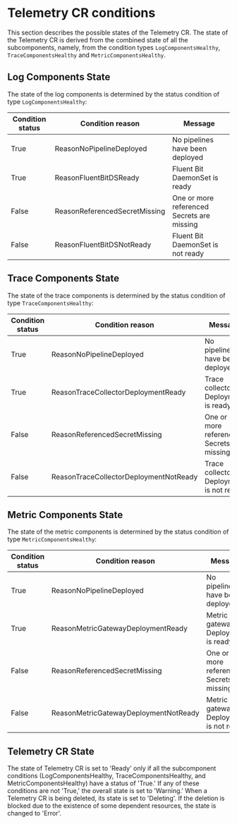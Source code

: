# Telemetry CR conditions

This section describes the possible states of the Telemetry CR. 
The state of the Telemetry CR is derived from the combined state of all the subcomponents, namely, from the condition types `LogComponentsHealthy`, `TraceComponentsHealthy` and `MetricComponentsHealthy`. 

## Log Components State

The state of the log components is determined by the status condition of type `LogComponentsHealthy`:

| Condition status | Condition reason              | Message                                    |
|------------------|-------------------------------|--------------------------------------------|
| True             | ReasonNoPipelineDeployed      | No pipelines have been deployed            |
| True             | ReasonFluentBitDSReady        | Fluent Bit DaemonSet is ready              |
| False            | ReasonReferencedSecretMissing | One or more referenced Secrets are missing |
| False            | ReasonFluentBitDSNotReady     | Fluent Bit DaemonSet is not ready          |

## Trace Components State

The state of the trace components is determined by the status condition of type `TraceComponentsHealthy`:

| Condition status | Condition reason                       | Message                                     |
|------------------|----------------------------------------|--------------------------------------------|
| True             | ReasonNoPipelineDeployed               | No pipelines have been deployed            |
| True             | ReasonTraceCollectorDeploymentReady    | Trace collector Deployment is ready        |
| False            | ReasonReferencedSecretMissing          | One or more referenced Secrets are missing |
| False            | ReasonTraceCollectorDeploymentNotReady | Trace collector Deployment is not ready    |

## Metric Components State

The state of the metric components is determined by the status condition of type `MetricComponentsHealthy`:

| Condition status | Condition reason                         | Message                                     |
|------------------|------------------------------------------|--------------------------------------------|
| True             | ReasonNoPipelineDeployed                 | No pipelines have been deployed            |
| True             | ReasonMetricGatewayDeploymentReady       | Metric gateway Deployment is ready         |
| False            | ReasonReferencedSecretMissing            | One or more referenced Secrets are missing |
| False            | ReasonMetricGatewayDeploymentNotReady    | Metric gateway Deployment is not ready     |


## Telemetry CR State

The state of Telemetry CR is set to 'Ready' only if all the subcomponent conditions (LogComponentsHealthy, TraceComponentsHealthy, and MetricComponentsHealthy) have a status of 'True.' If any of these conditions are not 'True,' the overall state is set to 'Warning.'
When a Telemetry CR is being deleted, its state is set to 'Deleting'. If the deletion is blocked due to the existence of some dependent resources, the state is changed to 'Error'.

